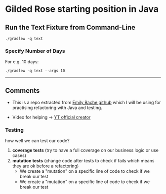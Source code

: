 # Gilded Rose starting position in Java

## Run the Text Fixture from Command-Line

```
./gradlew -q text
```

### Specify Number of Days

For e.g. 10 days:

```
./gradlew -q text --args 10
```

---

## Comments

- This is a repo extracted from [Emily Bache github](https://github.com/emilybache/GildedRose-Refactoring-Kata)
  which I will be using for practising refactoring with Java and testing.

- Video for helping -> [YT official creator](https://www.youtube.com/watch?v=zyM2Ep28ED8&ab_channel=EficodePraqma)

### Testing
how well we can test our code?
1. **coverage tests** (try to have a full coverage on our business logic or use cases)
2. **mutation tests** (change code after tests to check if fails which means they are ok before a refactoring)
    - We create a "mutation" on a specific line of code to check if we break our test
    - We create a "mutation" on a specific line of code to check if we break our test
